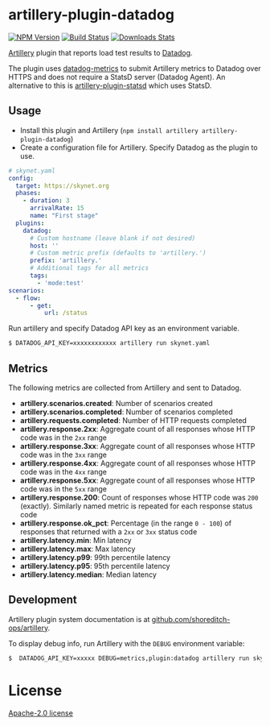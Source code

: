 # artillery-plugin-datadog

[![NPM Version][npm-image]][npm-url]
[![Build Status][travis-image]][travis-url]
[![Downloads Stats][npm-downloads]][npm-url]

[Artillery](http://artillery.io) plugin that reports load test results to [Datadog](datadoghq.com).

The plugin uses [datadog-metrics](https://www.npmjs.com/package/datadog-metrics) to submit Artillery metrics to Datadog over 
HTTPS and does not require a StatsD server (Datadog Agent). An alternative to this is [artillery-plugin-statsd](https://github.com/shoreditch-ops/artillery-plugin-statsd)
which uses StatsD.

## Usage

- Install this plugin and Artillery (`npm install artillery artillery-plugin-datadog`)
- Create a configuration file for Artillery. Specify Datadog as the plugin to use.

```yaml
# skynet.yaml
config:
  target: https://skynet.org
  phases:
    - duration: 3
      arrivalRate: 15
      name: "First stage"
  plugins:
    datadog:
      # Custom hostname (leave blank if not desired)
      host: ''
      # Custom metric prefix (defaults to 'artillery.')
      prefix: 'artillery.'
      # Additional tags for all metrics
      tags:
        - 'mode:test'
scenarios:
  - flow:
      - get:
          url: /status

```

Run artillery and specify Datadog API key as an environment variable.

```bash
$ DATADOG_API_KEY=xxxxxxxxxxxx artillery run skynet.yaml
```

## Metrics

The following metrics are collected from Artillery and sent to Datadog.

- **artillery.scenarios.created**: Number of scenarios created
- **artillery.scenarios.completed**: Number of scenarios completed
- **artillery.requests.completed**: Number of HTTP requests completed
- **artillery.response.2xx**: Aggregate count of all responses whose HTTP code was in the `2xx` range
- **artillery.response.3xx**: Aggregate count of all responses whose HTTP code was in the `3xx` range
- **artillery.response.4xx**: Aggregate count of all responses whose HTTP code was in the `4xx` range
- **artillery.response.5xx**: Aggregate count of all responses whose HTTP code was in the `5xx` range
- **artillery.response.200**: Count of responses whose HTTP code was `200` (exactly). Similarly named metric is repeated for each response status code
- **artillery.response.ok_pct**: Percentage (in the range `0 - 100`) of responses that returned with a `2xx` or `3xx` status code
- **artillery.latency.min**: Min latency
- **artillery.latency.max**: Max latency
- **artillery.latency.p99**: 99th percentile latency
- **artillery.latency.p95**: 95th percentile latency
- **artillery.latency.median**: Median latency

## Development

Artillery plugin system documentation is at [github.com/shoreditch-ops/artillery](https://github.com/shoreditch-ops/artillery/blob/master/docs/plugins.md).

To display debug info, run Artillery with the `DEBUG` environment variable:

```bash
$  DATADOG_API_KEY=xxxxx DEBUG=metrics,plugin:datadog artillery run skynet.yml
```

# License

[Apache-2.0 license](LICENSE.txt)

[npm-image]: https://img.shields.io/npm/v/artillery-plugin-datadog.svg?style=flat-square
[npm-url]: https://npmjs.org/package/artillery-plugin-datadog
[npm-downloads]: https://img.shields.io/npm/dm/artillery-plugin-datadog.svg?style=flat-square
[travis-image]: https://img.shields.io/travis/bigbank-as/artillery-plugin-datadog/master.svg?style=flat-square
[travis-url]: https://travis-ci.org/bigbank-as/artillery-plugin-datadog
